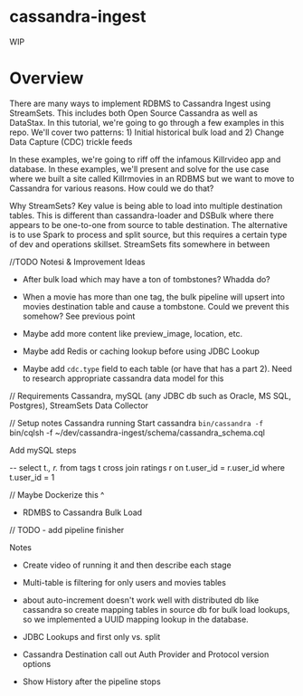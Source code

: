 # cassandra-ingest
WIP

# Overview
There are many ways to implement RDBMS to Cassandra Ingest using StreamSets.  This includes both Open Source Cassandra as well as DataStax.  In this tutorial,
we're going to go through a few examples in this
repo.  We'll cover two patterns: 1) Initial historical bulk load and 2) Change Data Capture (CDC) trickle feeds

In these examples, we're going to riff off the infamous Killrvideo app and database.  In these examples, we'll present and solve for the use case where we built a site called Killrmovies in an RDBMS but we want to move to Cassandra for various reasons.  How could we do that?

Why StreamSets?
Key value is being able to load into multiple destination tables.  This is different than cassandra-loader and DSBulk where there appears to be one-to-one from source to table destination.  The alternative is to use Spark to process and split source, but this requires a certain type of dev and operations skillset.  StreamSets fits somewhere in between


//TODO Notesi & Improvement Ideas

* After bulk load which may have a ton of tombstones?  Whadda do?

* When a movie has more than one tag, the bulk pipeline will upsert into movies destination table and cause a tombstone.  Could we prevent this somehow?  See previous point


* Maybe add more content like preview_image, location, etc.

* Maybe add Redis or caching lookup before using JDBC Lookup

* Maybe add `cdc.type` field to each table (or have that has a part 2).  Need to research appropriate cassandra data model for this


// Requirements
Cassandra, mySQL (any JDBC db such as Oracle, MS SQL, Postgres), StreamSets Data Collector

// Setup notes
Cassandra running
Start cassandra `bin/cassandra -f`
bin/cqlsh -f ~/dev/cassandra-ingest/schema/cassandra_schema.cql

Add mySQL steps

-- select t.*, r.* from tags t cross join ratings r on t.user_id = r.user_id where t.user_id = 1

// Maybe Dockerize this ^ 

* RDMBS to Cassandra Bulk Load

// TODO - add pipeline finisher

Notes 
* Create video of running it and then describe each stage

* Multi-table is filtering for only users and movies tables

* about auto-increment doesn't work well with distributed db like cassandra so create mapping tables in source db for bulk load lookups, so we implemented a UUID mapping lookup in the database.

* JDBC Lookups and first only vs. split

* Cassandra Destination call out Auth Provider and Protocol version options

* Show History after the pipeline stops



